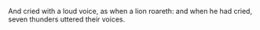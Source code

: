 And cried with a loud voice, as when a lion roareth: and when he had cried, seven thunders uttered their voices.
